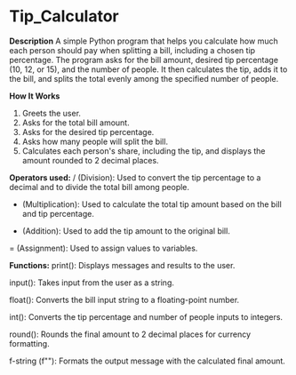 # Tip_Calculator

**Description**
A simple Python program that helps you calculate how much each person should pay when splitting a bill, including a chosen tip percentage. The program asks for the bill amount, desired tip percentage (10, 12, or 15), and the number of people. It then calculates the tip, adds it to the bill, and splits the total evenly among the specified number of people.

**How It Works**

1. Greets the user.
2. Asks for the total bill amount.
3. Asks for the desired tip percentage.
4. Asks how many people will split the bill.
5. Calculates each person's share, including the tip, and displays the amount rounded to 2 decimal places.


**Operators used:**
/ (Division): Used to convert the tip percentage to a decimal and to divide the total bill among people.

* (Multiplication): Used to calculate the total tip amount based on the bill and tip percentage.

+ (Addition): Used to add the tip amount to the original bill.

= (Assignment): Used to assign values to variables.


**Functions:**
print(): Displays messages and results to the user.

input(): Takes input from the user as a string.

float(): Converts the bill input string to a floating-point number.

int(): Converts the tip percentage and number of people inputs to integers.

round(): Rounds the final amount to 2 decimal places for currency formatting.

f-string (f""): Formats the output message with the calculated final amount.

